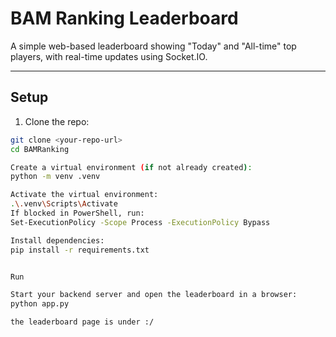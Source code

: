 # BAM Ranking Leaderboard

A simple web-based leaderboard showing "Today" and "All-time" top players, with real-time updates using Socket.IO.

---

## Setup

1. Clone the repo:

```bash
git clone <your-repo-url>
cd BAMRanking

Create a virtual environment (if not already created):
python -m venv .venv

Activate the virtual environment:
.\.venv\Scripts\Activate
If blocked in PowerShell, run:
Set-ExecutionPolicy -Scope Process -ExecutionPolicy Bypass

Install dependencies:
pip install -r requirements.txt


Run

Start your backend server and open the leaderboard in a browser:
python app.py

the leaderboard page is under :/

